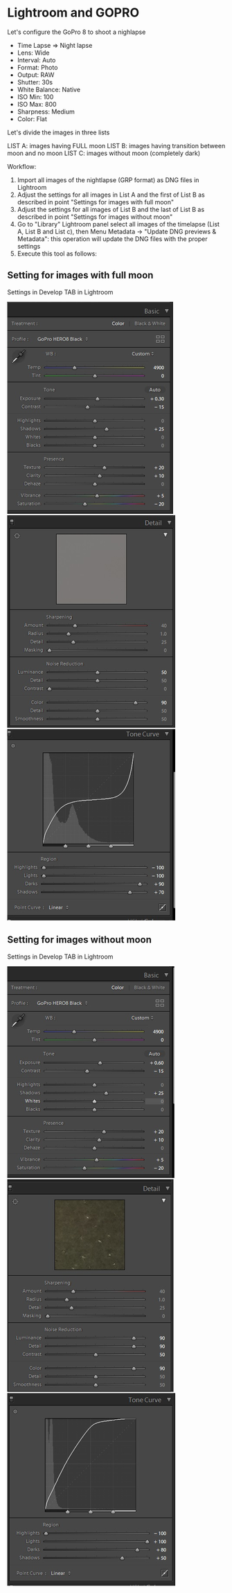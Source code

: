 # Lightroom and GOPRO


Let's configure the GoPro 8 to shoot a nighlapse

* Time Lapse => Night lapse
* Lens: Wide
* Interval: Auto
* Format: Photo
* Output: RAW
* Shutter: 30s
* White Balance: Native
* ISO Min: 100
* ISO Max: 800
* Sharpness: Medium
* Color: Flat


Let's divide the images in three lists

LIST A: images having FULL moon
LIST B: images having transition between moon and no moon
LIST C: images without moon (completely dark)

Workflow:

1) Import all images of the nightlapse (GRP format) as DNG files in Lightroom
2) Adjust the settings for all images in List A and the first of List B  as described in point "Settings for images with full moon" 
3) Adjust the settings for all images of List B and the last of List B as described in point "Settings for images without moon"
4) Go to  "Library" Lightroom panel select all images of the timelapse (List A, List B and List c), then Menu Metadata -> "Update DNG previews & Metadata": this operation will update the DNG files with the proper settings
5) Execute this tool as follows:




## Setting for images with full moon



Settings in Develop TAB in Lightroom

![Moon basic](images//basic_full_moon.jpg) ![Moon basic](images//detail_full_moon.jpg)  ![Moon basic](images/tone_curve_full_moon.jpg)


## Setting for images without  moon

Settings in Develop TAB in Lightroom

![Moon basic](images//basic_no_moon.jpg) ![Moon basic](images//detail_no_moon.jpg)  ![Moon basic](images/tone_curve_no_moon.jpg)
